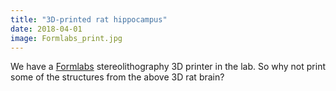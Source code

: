 ```yaml
---
title: "3D-printed rat hippocampus"
date: 2018-04-01
image: Formlabs_print.jpg
---
```


We have a [Formlabs](https://formlabs.com/3d-printers/form-2/) stereolithography
3D printer in the lab. So why not print some of the structures from the above 3D
rat brain?
